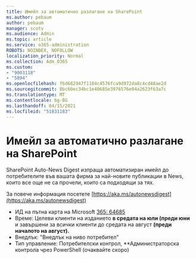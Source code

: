 ```yaml
---
title: Имейл за автоматично разлагане на SharePoint
ms.author: pebaum
author: pebaum
manager: scotv
ms.audience: Admin
ms.topic: article
ms.service: o365-administration
ROBOTS: NOINDEX, NOFOLLOW
localization_priority: Normal
ms.collection: Adm_O365
ms.custom:
- "9003118"
- "5894"
ms.openlocfilehash: f6d682947f1184c4576fca9d972da8c4cd48ae2d
ms.sourcegitcommit: 8bc60ec34bc1e40685e3976576e04a2623f63a7c
ms.translationtype: MT
ms.contentlocale: bg-BG
ms.lasthandoff: 04/15/2021
ms.locfileid: "51831183"
---
```

# <a name="sharepoint-auto-digest-email"></a>Имейл за автоматично разлагане на SharePoint

SharePoint Auto-News Digest изпраща автоматизиран имейл до потребителите във вашата фирма за най-новите публикации в News, които все още не са прочели, които са подходящи за тях.

За повече информация посетете [https://aka.ms/autonewsdigest](https://aka.ms/autonewsdigest)

- ИД на пътна карта на Microsoft  [365: 64685](https://www.microsoft.com/microsoft-365/roadmap?filters=&featureid=64685)
- Време: Целеви клиенти на изданието **в средата на юли (преди юни** и завършени за всички клиенти до средата на август **(преди началото на август).**
- Внедлък: "Внедлък на ниво потребител"
- Тип управление: Потребителски контрол, **Администраторска контрола чрез PowerShell (очаквайте скоро)
